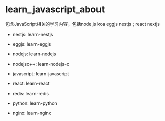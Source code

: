 # learn_javascript_about
包含JavaScript相关的学习内容，包括node.js  koa  eggjs nestjs ;  react  nextjs


* nestjs: learn-nestjs
* eggjs:  learn-eggjs
* nodejs: learn-nodejs
* nodejsc++: learn-nodejs-c
* javascript: learn-javascript

* react: learn-react
* redis: learn-redis
* python: learn-python
* nginx: learn-nginx